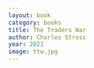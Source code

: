 ```yaml
---
layout: book
category: books
title: The Traders War
author: Charles Stross
year: 2021
image: ttw.jpg
---
```

